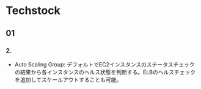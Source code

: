 # Techstock

## 01

### 2.
- Auto Scaling Group: デフォルトでEC2インスタンスのステータスチェックの結果から各インスタンスのヘルス状態を判断する。ELBのヘルスチェックを追加してスケールアウトすることも可能。